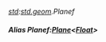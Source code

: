 _[std](../../modules/std/std-module.md):[std.geom](../../modules/std/std-geom.md).Planef_
##### Alias Planef:[Plane](../../modules/std/std-geom-plane.md)<[Float](../../modules/wonkey/wonkey-types-float.md)>
